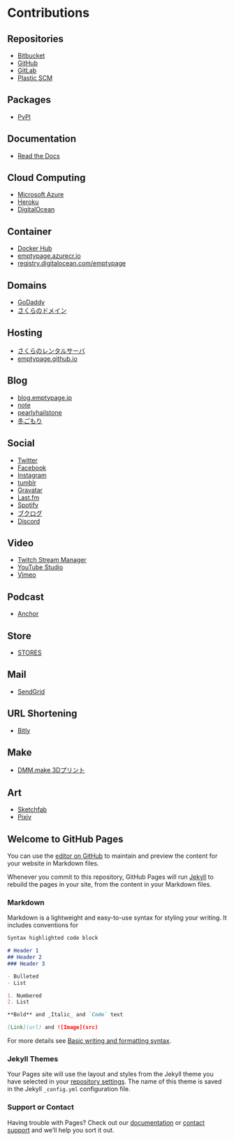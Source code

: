 # Contributions

## Repositories

- [Bitbucket](https://bitbucket.org/dashboard/overview)
- [GitHub](https://github.com/)
- [GitLab](https://gitlab.com/)
- [Plastic SCM](https://www.plasticscm.com/dashboard)

## Packages

- [PyPI](https://pypi.org/manage/projects/)

## Documentation

- [Read the Docs](https://readthedocs.org/dashboard/)

## Cloud Computing

- [Microsoft Azure](https://portal.azure.com/)
- [Heroku](https://dashboard.heroku.com/apps)
- [DigitalOcean](https://cloud.digitalocean.com/)

## Container

- [Docker Hub](https://hub.docker.com/)
- [emptypage.azurecr.io](https://portal.azure.com/#@masaakishibataoutlook.onmicrosoft.com/resource/subscriptions/2e15f0af-84ea-4b94-9051-d33e1d3b251f/resourceGroups/ContainerResources/providers/Microsoft.ContainerRegistry/registries/emptypage/overview)
- [registry.digitalocean.com/emptypage](https://cloud.digitalocean.com/registry?i=b38f35)

## Domains

- [GoDaddy](https://jp.godaddy.com/)
- [さくらのドメイン](https://secure.sakura.ad.jp/domain/domains)

## Hosting

- [さくらのレンタルサーバ](https://secure.sakura.ad.jp/rs/cp/)
- [emptypage.github.io](https://github.com/emptypage/emptypage.github.io)

## Blog

- [blog.emptypage.jp](https://blog.emptypage.jp/wp-admin/)
- [note](https://note.com/emptypage/)
- [pearlyhailstone](https://www.blogger.com/blog/posts/3346166058700838798?hl=ja&tab=jj)
- [冬ごもり](https://www.blogger.com/blog/posts/4534610264996439001?hl=ja)

## Social

- [Twitter](https://twitter.com/home)
- [Facebook](https://www.facebook.com)
- [Instagram](https://www.instagram.com)
- [tumblr](https://www.tumblr.com/dashboard)
- [Gravatar](https://ja.gravatar.com/emails/)
- [Last.fm](https://www.last.fm/user/mshibata)
- [Spotify](https://open.spotify.com/user/_mshibata)
- [ブクログ](https://booklog.jp/home)
- [Discord](https://discord.com/channels/@me)

## Video

- [Twitch Stream Manager](https://dashboard.twitch.tv/u/oophagapumilio/stream-manager)
- [YouTube Studio](https://studio.youtube.com/channel/UCENx_4KmAbF8zuJr_CPvrhg)
- [Vimeo](https://vimeo.com)

## Podcast

- [Anchor](https://anchor.fm/dashboard/analytics)

## Store

- [STORES](https://dashboard.stores.jp)

## Mail

- [SendGrid](https://app.sendgrid.com/)

## URL Shortening

- [Bitly](https://bitly.com/)

## Make

- [DMM.make 3Dプリント](https://make.dmm.com/mypage/)

## Art

- [Sketchfab](https://sketchfab.com/mshibata)
- [Pixiv](https://www.pixiv.net/dashboard)

## Welcome to GitHub Pages

You can use the [editor on GitHub](https://github.com/emptypage/emptypage.github.io/edit/main/index.md) to maintain and preview the content for your website in Markdown files.

Whenever you commit to this repository, GitHub Pages will run [Jekyll](https://jekyllrb.com/) to rebuild the pages in your site, from the content in your Markdown files.

### Markdown

Markdown is a lightweight and easy-to-use syntax for styling your writing. It includes conventions for

```markdown
Syntax highlighted code block

# Header 1
## Header 2
### Header 3

- Bulleted
- List

1. Numbered
2. List

**Bold** and _Italic_ and `Code` text

[Link](url) and ![Image](src)
```

For more details see [Basic writing and formatting syntax](https://docs.github.com/en/github/writing-on-github/getting-started-with-writing-and-formatting-on-github/basic-writing-and-formatting-syntax).

### Jekyll Themes

Your Pages site will use the layout and styles from the Jekyll theme you have selected in your [repository settings](https://github.com/emptypage/emptypage.github.io/settings/pages). The name of this theme is saved in the Jekyll `_config.yml` configuration file.

### Support or Contact

Having trouble with Pages? Check out our [documentation](https://docs.github.com/categories/github-pages-basics/) or [contact support](https://support.github.com/contact) and we’ll help you sort it out.
